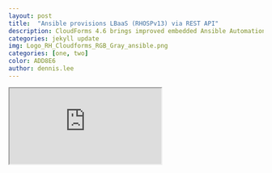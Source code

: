 ```yaml
---
layout: post
title:  "Ansible provisions LBaaS (RHOSPv13) via REST API"
description: CloudForms 4.6 brings improved embedded Ansible Automation Inside capabilities. Ansible Automation allows to execute a playbook as part of a Service Catalog request. In this example, CloudForms executes service catalog request by running the predefined Ansible playbook to create Octavia LBaaS in RHOSPv13. In this case, the  LB is created via REST API triggered by Ansible.
categories: jekyll update
img: Logo_RH_Cloudforms_RGB_Gray_ansible.png
categories: [one, two]
color: ADD8E6
author: dennis.lee
---
```


<iframe src="https://docs.google.com/document/d/e/2PACX-1vTY7YkjWcXlBQT8NzEL2evV14L-2z3Ro0VVedrc1w2ls1zVbefeW_GrgXu0kiIdo5HX-bJq8nnqHsPq/pub?embedded=true"></iframe>
